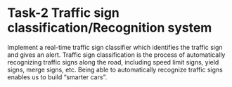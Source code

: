 # Task-2 Traffic sign classification/Recognition system
Implement a real-time traffic sign classifier which identifies the traffic sign and gives an alert.
Traffic sign classification is the process of automatically recognizing traffic signs along the road, including speed limit signs, yield signs, merge signs, etc. Being able to automatically recognize traffic signs enables us to build “smarter cars”.

